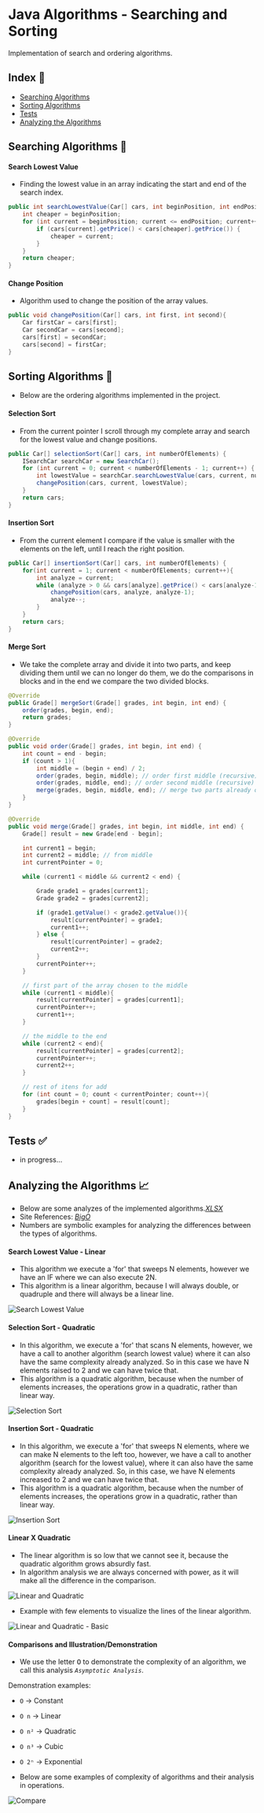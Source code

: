 # Java Algorithms - Searching and Sorting

Implementation of search and ordering algorithms.

## Index :pushpin:

- [Searching Algorithms](#searching)
- [Sorting Algorithms](#sorting)
- [Tests](#tests)
- [Analyzing the Algorithms](#analyze)

## Searching Algorithms <a name="searching"></a>:mag_right:

#### Search Lowest Value

- Finding the lowest value in an array indicating the start and end of the search index.

```java
public int searchLowestValue(Car[] cars, int beginPosition, int endPosition) {
    int cheaper = beginPosition;
    for (int current = beginPosition; current <= endPosition; current++) {
        if (cars[current].getPrice() < cars[cheaper].getPrice()) {
            cheaper = current;
        }
    }
    return cheaper;
}
```

#### Change Position

- Algorithm used to change the position of the array values.

```java
public void changePosition(Car[] cars, int first, int second){
    Car firstCar = cars[first];
    Car secondCar = cars[second];
    cars[first] = secondCar;
    cars[second] = firstCar;
}
```

## Sorting Algorithms <a name="sorting"></a>:1234:

- Below are the ordering algorithms implemented in the project.

#### Selection Sort

- From the current pointer I scroll through my complete array and search for the lowest value and change positions.

```java
public Car[] selectionSort(Car[] cars, int numberOfElements) {
    ISearchCar searchCar = new SearchCar();
    for (int current = 0; current < numberOfElements - 1; current++) {
        int lowestValue = searchCar.searchLowestValue(cars, current, numberOfElements - 1);
        changePosition(cars, current, lowestValue);
    }
    return cars;
}
```

#### Insertion Sort

- From the current element I compare if the value is smaller with the elements on the left, until I reach the right position.

```java
public Car[] insertionSort(Car[] cars, int numberOfElements) {
    for(int current = 1; current < numberOfElements; current++){
        int analyze = current;
        while (analyze > 0 && cars[analyze].getPrice() < cars[analyze-1].getPrice()){
            changePosition(cars, analyze, analyze-1);
            analyze--;
        }
    }
    return cars;
}
```

#### Merge Sort

- We take the complete array and divide it into two parts, and keep dividing them until we can no longer do them, we do the comparisons in blocks and in the end we compare the two divided blocks.

```java
@Override
public Grade[] mergeSort(Grade[] grades, int begin, int end) {
    order(grades, begin, end);
    return grades;
}

@Override
public void order(Grade[] grades, int begin, int end) {
    int count = end - begin;
    if (count > 1){
        int middle = (begin + end) / 2;
        order(grades, begin, middle); // order first middle (recursive)
        order(grades, middle, end); // order second middle (recursive)
        merge(grades, begin, middle, end); // merge two parts already ordered
    }
}

@Override
public void merge(Grade[] grades, int begin, int middle, int end) {
    Grade[] result = new Grade[end - begin];

    int current1 = begin;
    int current2 = middle; // from middle
    int currentPointer = 0;

    while (current1 < middle && current2 < end) {

        Grade grade1 = grades[current1];
        Grade grade2 = grades[current2];

        if (grade1.getValue() < grade2.getValue()){
            result[currentPointer] = grade1;
            current1++;
        } else {
            result[currentPointer] = grade2;
            current2++;
        }
        currentPointer++;
    }

    // first part of the array chosen to the middle
    while (current1 < middle){
        result[currentPointer] = grades[current1];
        currentPointer++;
        current1++;
    }

    // the middle to the end
    while (current2 < end){
        result[currentPointer] = grades[current2];
        currentPointer++;
        current2++;
    }

    // rest of itens for add
    for (int count = 0; count < currentPointer; count++){
        grades[begin + count] = result[count];
    }
}
```

## Tests <a name="tests"></a>:white_check_mark:

- in progress...

## Analyzing the Algorithms <a name="analyze"></a>:chart_with_upwards_trend:

- Below are some analyzes of the implemented algorithms._[XLSX](resources/analysis_of_algorithms.xlsx)_
- Site References: _[BigO](https://www.bigocheatsheet.com)_
- Numbers are symbolic examples for analyzing the differences between the types of algorithms.

#### Search Lowest Value - Linear

- This algorithm we execute a 'for' that sweeps N elements, however we have an IF where we can also execute 2N.
- This algorithm is a linear algorithm, because I will always double, or quadruple and there will always be a linear line.

![Search Lowest Value](resources/img/search-lowest-value.png)

#### Selection Sort - Quadratic

- In this algorithm, we execute a 'for' that scans N elements, however, we have a call to another algorithm (search lowest value) where it can also have the same complexity already analyzed. So in this case we have N elements raised to 2 and we can have twice that.
- This algorithm is a quadratic algorithm, because when the number of elements increases, the operations grow in a quadratic, rather than linear way.

![Selection Sort](resources/img/selection-sort.png)

#### Insertion Sort - Quadratic

- In this algorithm, we execute a 'for' that sweeps N elements, where we can make N elements to the left too, however, we have a call to another algorithm (search for the lowest value), where it can also have the same complexity already analyzed. So, in this case, we have N elements increased to 2 and we can have twice that.
- This algorithm is a quadratic algorithm, because when the number of elements increases, the operations grow in a quadratic, rather than linear way.

![Insertion Sort](resources/img/insertion-sort.png)

#### Linear X Quadratic

- The linear algorithm is so low that we cannot see it, because the quadratic algorithm grows absurdly fast.
- In algorithm analysis we are always concerned with power, as it will make all the difference in the comparison.

![Linear and Quadratic](resources/img/linear-quadratic.png)

- Example with few elements to visualize the lines of the linear algorithm.

![Linear and Quadratic - Basic](resources/img/linear-quadratic-basic.png)

#### Comparisons and Illustration/Demonstration

- We use the letter <kbd>O</kbd> to demonstrate the complexity of an algorithm, we call this analysis _`Asymptotic Analysis`_.

Demonstration examples:

- `O` -> Constant
- `O n` -> Linear
- `O n²` -> Quadratic
- `O n³` -> Cubic
- `O 2ⁿ` -> Exponential

- Below are some examples of complexity of algorithms and their analysis in operations.

![Compare](resources/img/compare-examples.png)
